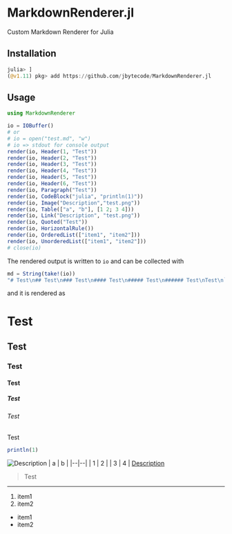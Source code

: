 # MarkdownRenderer.jl

Custom Markdown Renderer for Julia


## Installation 

```julia
julia> ]
(@v1.11) pkg> add https://github.com/jbytecode/MarkdownRenderer.jl 
```

## Usage 

```julia
using MarkdownRenderer 

io = IOBuffer()
# or 
# io = open("test.md", "w")
# io => stdout for console output
render(io, Header(1, "Test"))
render(io, Header(2, "Test"))
render(io, Header(3, "Test"))
render(io, Header(4, "Test"))
render(io, Header(5, "Test"))
render(io, Header(6, "Test"))
render(io, Paragraph("Test"))
render(io, CodeBlock("julia", "println(1)"))
render(io, Image("Description","test.png"))
render(io, Table(["a", "b"], [1 2; 3 4]))
render(io, Link("Description", "test.png"))
render(io, Quoted("Test"))
render(io, HorizontalRule())
render(io, OrderedList(["item1", "item2"]))
render(io, UnorderedList(["item1", "item2"]))
# close(io)
```

The rendered output is written to `io` and can be collected with 

```julia
md = String(take!(io))
"# Test\n## Test\n### Test\n#### Test\n##### Test\n###### Test\nTest\n```julia\nprintln(1)\n```\n![Description](test.png)\n| a | b |\n|--|--|\n| 1 | 2 |\n| 3 | 4 |\n[Description](test.png)\n> Test\n----\n1. item1\n2. item2\n- item1\n- item2\n"
```

and it is rendered as 

# Test
## Test
### Test
#### Test
##### Test
###### Test
Test
```julia
println(1)
```
![Description](test.png)
| a | b |
|--|--|
| 1 | 2 |
| 3 | 4 |
[Description](test.png)
> Test
----
1. item1
2. item2
- item1
- item2




